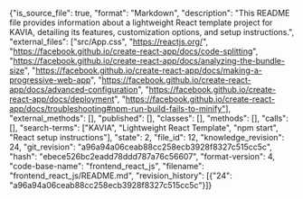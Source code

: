 {"is_source_file": true, "format": "Markdown", "description": "This README file provides information about a lightweight React template project for KAVIA, detailing its features, customization options, and setup instructions.", "external_files": ["src/App.css", "https://reactjs.org/", "https://facebook.github.io/create-react-app/docs/code-splitting", "https://facebook.github.io/create-react-app/docs/analyzing-the-bundle-size", "https://facebook.github.io/create-react-app/docs/making-a-progressive-web-app", "https://facebook.github.io/create-react-app/docs/advanced-configuration", "https://facebook.github.io/create-react-app/docs/deployment", "https://facebook.github.io/create-react-app/docs/troubleshooting#npm-run-build-fails-to-minify"], "external_methods": [], "published": [], "classes": [], "methods": [], "calls": [], "search-terms": ["KAVIA", "Lightweight React Template", "npm start", "React setup instructions"], "state": 2, "file_id": 12, "knowledge_revision": 24, "git_revision": "a96a94a06ceab88cc258ecb3928f8327c515cc5c", "hash": "ebece526bc2eadd78ddd787a76c56607", "format-version": 4, "code-base-name": "frontend_react_js", "filename": "frontend_react_js/README.md", "revision_history": [{"24": "a96a94a06ceab88cc258ecb3928f8327c515cc5c"}]}